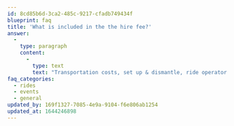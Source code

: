 ```yaml
---
id: 8cd85b6d-3ca2-485c-9217-cfadb749434f
blueprint: faq
title: 'What is included in the the hire fee?'
answer:
  -
    type: paragraph
    content:
      -
        type: text
        text: "Transportation costs, set up & dismantle, ride operator & attendants, a generator to power the attraction, insurance and all risk assessments. Unlimited rides for the agreed amount of people for the duration of the hire period.\_"
faq_categories:
  - rides
  - events
  - general
updated_by: 169f1327-7085-4e9a-9104-f6e806ab1254
updated_at: 1644246898
---
```

